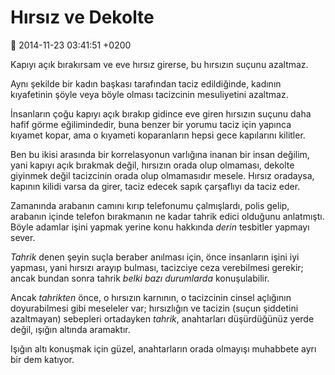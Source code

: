 Hırsız ve Dekolte
=================

:date: 2014-11-23 03:41:51 +0200

Kapıyı açık bırakırsam ve eve hırsız girerse, bu hırsızın suçunu
azaltmaz.

Aynı şekilde bir kadın başkası tarafından taciz edildiğinde, kadının
kıyafetinin şöyle veya böyle olması tacizcinin mesuliyetini azaltmaz.

İnsanların çoğu kapıyı açık bırakıp gidince eve giren hırsızın suçunu
daha hafif görme eğilimindedir, buna benzer bir yorumu taciz için
yapınca kıyamet kopar, ama o kıyameti koparanların hepsi gece kapılarını
kilitler.

Ben bu ikisi arasında bir korrelasyonun varlığına inanan bir insan
değilim, yani kapıyı açık bırakmak değil, hırsızın orada olup olmaması,
dekolte giyinmek değil tacizcinin orada olup olmamasıdır mesele. Hırsız
oradaysa, kapının kilidi varsa da girer, taciz edecek sapık çarşaflıyı
da taciz eder.

Zamanında arabanın camını kırıp telefonumu çalmışlardı, polis gelip,
arabanın içinde telefon bırakmanın ne kadar tahrik edici olduğunu
anlatmıştı. Böyle adamlar işini yapmak yerine konu hakkında *derin*
tesbitler yapmayı sever.

*Tahrik* denen şeyin suçla beraber anılması için, önce insanların işini
iyi yapması, yani hırsızı arayıp bulması, tacizciye ceza verebilmesi
gerekir; ancak bundan sonra tahrik *belki bazı durumlarda*
konuşulabilir.

Ancak *tahrikten* önce, o hırsızın karnının, o tacizcinin cinsel
açlığının doyurabilmesi gibi meseleler var; hırsızlığın ve tacizin
(suçun şiddetini azaltmayan) sebepleri ortadayken *tahrik*, anahtarları
düşürdüğünüz yerde değil, ışığın altında aramaktır.

Işığın altı konuşmak için güzel, anahtarların orada olmayışı muhabbete
ayrı bir dem katıyor.
